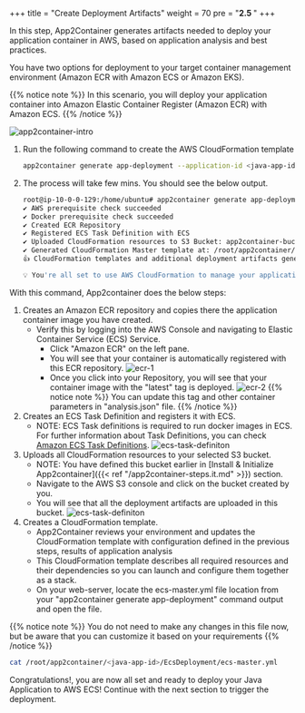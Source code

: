 +++
title = "Create Deployment Artifacts"
weight = 70
pre = "<b>2.5 </b>"
+++

In this step, App2Container generates artifacts needed to deploy your application container in AWS, based on application analysis and best practices.

You have two options for deployment to your target container management environment (Amazon ECR with Amazon ECS or Amazon EKS).

{{% notice note %}}
In this scenario, you will deploy your application container into Amazon Elastic Container Register (Amazon ECR) with Amazon ECS.
{{% /notice %}}  

![app2container-intro](/create-deployment-artifacts/create-deployment-overview.png)

1. Run the following command to create the AWS CloudFormation template

    ```bash
    app2container generate app-deployment --application-id <java-app-id>
    ```

2. The process will take few mins. You should see the below output.

    ```bash
    root@ip-10-0-0-129:/home/ubuntu# app2container generate app-deployment --application-id java-tomcat-21fb1eb0
    ✔ AWS prerequisite check succeeded
    ✔ Docker prerequisite check succeeded
    ✔ Created ECR Repository
    ✔ Registered ECS Task Definition with ECS
    ✔ Uploaded CloudFormation resources to S3 Bucket: app2container-bucket-0121
    ✔ Generated CloudFormation Master template at: /root/app2container/java-tomcat-6c144e52/EcsDeployment/ecs-master.yml
    👍 CloudFormation templates and additional deployment artifacts generated successfully for application java-tomcat-21fb1eb0

    💡 You're all set to use AWS CloudFormation to manage your application stack.
    ```

With this command, App2container does the below steps:

1. Creates an Amazon ECR repository and copies there the application container image you have created.  
   - Verify this by logging into the AWS Console and navigating to Elastic Container Service (ECS) Service.
     - Click "Amazon ECR" on the left pane.
     - You will see that your container is automatically registered with this ECR repository.
     ![ecr-1](/create-deployment-artifacts/deployment-ecr.png)
     - Once you click into your Repository, you will see that your container image with the "latest" tag is deployed.
     ![ecr-2](/create-deployment-artifacts/deployment-ecr-2.png)
{{% notice note %}}
You can update this tag and other container parameters in "analysis.json" file.
{{% /notice %}}  
2. Creates an ECS Task Definition and registers it with ECS.
    - NOTE: ECS Task definitions is required to run docker images in ECS. For further information about Task Definitions, you can check <a href="https://docs.aws.amazon.com/AmazonECS/latest/developerguide/task_definitions.html" target="_blank">Amazon ECS Task Definitions</a>.
    ![ecs-task-definiton](/create-deployment-artifacts/deployment-task-definition.png)
3. Uploads all CloudFormation resources to your selected S3 bucket.
    - NOTE: You have defined this bucket earlier in  [Install & Initialize App2container]({{< ref "/app2container-steps.it.md" >}}) section.
    - Navigate to the AWS S3 console and click on the bucket created by you.
    - You will see that all the deployment artifacts are uploaded in this bucket.
        ![ecs-task-definiton](/create-deployment-artifacts/deployment-s3-bucket.png)
4. Creates a CloudFormation template.
    - App2Container reviews your environment and updates the CloudFormation template with configuration defined in the previous steps, results of application analysis
    - This CloudFormation template describes all required resources and their dependencies so you can launch and configure them together as a stack.
    - On your web-server, locate the ecs-master.yml file location from your "app2container generate app-deployment" command output and open the file.

{{% notice note %}}
You do not need to make any changes in this file now, but be aware that you can customize it based on your requirements
{{% /notice %}}  

```bash
cat /root/app2container/<java-app-id>/EcsDeployment/ecs-master.yml
```

Congratulations!, you are now all set and ready to deploy your Java Application to AWS ECS! Continue with the next section to trigger the deployment.
